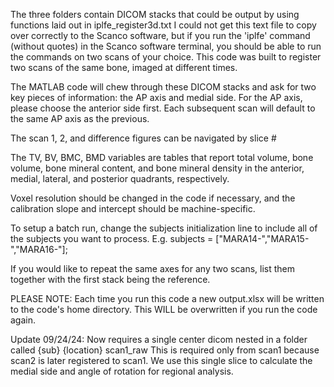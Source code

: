 The three folders contain DICOM stacks that could be output by using
	functions laid out in iplfe_register3d.txt
	I could not get this text file to copy over correctly to the 
	Scanco software, but if you run the 'iplfe' command (without 
	quotes) in the Scanco software terminal, you should be able 
	to run the commands on two scans of your choice. This code
	was built to register two scans of the same bone, imaged
	at different times. 
	
The MATLAB code will chew through these DICOM stacks and ask for 
	two key pieces of information: the AP axis and medial side. 
	For the AP axis, please choose the anterior side first.
 	Each subsequent scan will default to the same AP axis as
	the previous.
	
The scan 1, 2, and difference figures can be navigated by slice #

The TV, BV, BMC, BMD variables are tables that report total volume,
	bone volume, bone mineral content, and bone mineral density in the 
	anterior, medial, lateral, and posterior quadrants, respectively.
	
Voxel resolution should be changed in the code if necessary, 
and the calibration slope and intercept should be machine-specific.

To setup a batch run, change the subjects initialization line to 
include all of the subjects you want to process.
E.g. subjects = ["MARA14-","MARA15-","MARA16-"];

If you would like to repeat the same axes for any two scans,
list them together with the first stack being the reference.

PLEASE NOTE: Each time you run this code a new output.xlsx will be
written to the code's home directory. This WILL be overwritten if 
you run the code again.

Update 09/24/24: Now requires a single center dicom nested in a folder
called {sub} {location} scan1_raw
This is required only from scan1 because scan2 is later registered to 
scan1. We use this single slice to calculate the medial side and 
angle of rotation for regional analysis.
